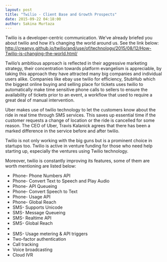```yaml
---
layout: post
title: "Twilio - Client Base and Growth Prospects"
date: 2015-09-22 04:18:00
author: Sakina Murtaza
---
```

Twilio is a developer-centric communication. We’ve already briefed you about twilio and how it’s changing the world around us. 
See the link below: <http://creanyx.github.io/twilio/and/use/of/technology/2015/08/12/How-Twilio-is-changing-the-world.html/>

Twilio’s ambitious approach is reflected in their aggressive marketing strategy,  their concentration towards platform evangelism is appreciable, by taking this approach they have attracted many big companies and individual users alike. Companies like ebay use twilio for efficiency, StubHub which the biggest online buying and selling place for tickets uses twilio to automatically make time sensitive phone calls to sellers to ensure the availability of tickets prior to an event, a workflow that used to require a great deal of manual intervention.

Uber makes use of twilio technology to let the customers know about the ride in real time through SMS services. This saves up essential time if the customer requests a change of location or the ride is cancelled for some reason. The CEO of Uber, Travis Kalanick agrees that there has been a marked difference in the service before and after twilio.  

Twilio is not only working with the big guns but is a prominent choice in startups too. Twilio is active in venture funding for those who need help starting up, especially the ventures using Twilio technology. 

Moreover, twilio is constantly improving its features, some of them are worth mentioning are listed below:
<ul>
<li> Phone- Phone Numbers API </li>
<li> Phone- Convert Text to Speech and Play Audio </li>
<li> Phone- API Queueing </li>
<li> Phone- Convert Speech to Text </li>
<li> Phone- Usage API </li>
<li> Phone- Global Reach </li>
<li> SMS- Supports Unicode </li>
<li> SMS- Message Queueing </li>
<li> SMS- Realtime API </li>
<li> SMS- Global Reach <li>
<li> SMS- Usage metering & API triggers </li>
<li> Two-factor authentication </li>
<li> Call tracking </li>
<li> Voice broadcasting </li>
<li> Cloud IVR </li>
</ul>
